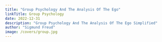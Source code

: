 ```yaml
---
title: "Group Psychology And The Analysis Of The Ego"
linkTitle: Group Psychology
date: 2022-12-31
description: "Group Psychology And The Analysis Of The Ego Simplified"
author: "Sigmund Freud"
image: /covers/group.jpg
---
```

